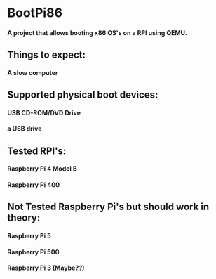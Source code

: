 # BootPi86
<h4>A project that allows booting x86 OS's on a RPI using QEMU.</h4>



<h2>Things to expect:</h2>
<h4>A slow computer</h4>


<h2>Supported physical boot devices:</h2>
<h4>USB CD-ROM/DVD Drive</h4>
<h4>a USB drive</h4>


<h2>Tested RPI's:</h2>
<h4>Raspberry Pi 4 Model B</h4>
<h4>Raspberry Pi 400</h4>

<h2>Not Tested Raspberry Pi's but should work in theory:</h2>
<h4>Raspberry Pi 5</h4>
<h4>Raspberry Pi 500</h4>
<h4>Raspberry Pi 3 (Maybe??)</h4>
